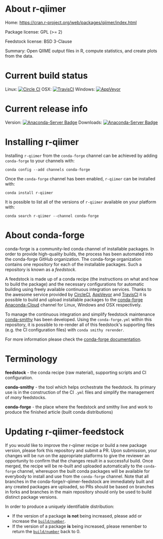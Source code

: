 About r-qiimer
==============

Home: https://cran.r-project.org/web/packages/qiimer/index.html

Package license: GPL (>= 2)

Feedstock license: BSD 3-Clause

Summary: Open QIIME output files in R, compute statistics, and create plots from the data.



Current build status
====================

Linux: [![Circle CI](https://circleci.com/gh/conda-forge/r-qiimer-feedstock.svg?style=shield)](https://circleci.com/gh/conda-forge/r-qiimer-feedstock)
OSX: [![TravisCI](https://travis-ci.org/conda-forge/r-qiimer-feedstock.svg?branch=master)](https://travis-ci.org/conda-forge/r-qiimer-feedstock)
Windows: [![AppVeyor](https://ci.appveyor.com/api/projects/status/github/conda-forge/r-qiimer-feedstock?svg=True)](https://ci.appveyor.com/project/conda-forge/r-qiimer-feedstock/branch/master)

Current release info
====================
Version: [![Anaconda-Server Badge](https://anaconda.org/conda-forge/r-qiimer/badges/version.svg)](https://anaconda.org/conda-forge/r-qiimer)
Downloads: [![Anaconda-Server Badge](https://anaconda.org/conda-forge/r-qiimer/badges/downloads.svg)](https://anaconda.org/conda-forge/r-qiimer)

Installing r-qiimer
===================

Installing `r-qiimer` from the `conda-forge` channel can be achieved by adding `conda-forge` to your channels with:

```
conda config --add channels conda-forge
```

Once the `conda-forge` channel has been enabled, `r-qiimer` can be installed with:

```
conda install r-qiimer
```

It is possible to list all of the versions of `r-qiimer` available on your platform with:

```
conda search r-qiimer --channel conda-forge
```


About conda-forge
=================

conda-forge is a community-led conda channel of installable packages.
In order to provide high-quality builds, the process has been automated into the
conda-forge GitHub organization. The conda-forge organization contains one repository
for each of the installable packages. Such a repository is known as a *feedstock*.

A feedstock is made up of a conda recipe (the instructions on what and how to build
the package) and the necessary configurations for automatic building using freely
available continuous integration services. Thanks to the awesome service provided by
[CircleCI](https://circleci.com/), [AppVeyor](http://www.appveyor.com/)
and [TravisCI](https://travis-ci.org/) it is possible to build and upload installable
packages to the [conda-forge](https://anaconda.org/conda-forge)
[Anaconda-Cloud](http://docs.anaconda.org/) channel for Linux, Windows and OSX respectively.

To manage the continuous integration and simplify feedstock maintenance
[conda-smithy](http://github.com/conda-forge/conda-smithy) has been developed.
Using the ``conda-forge.yml`` within this repository, it is possible to re-render all of
this feedstock's supporting files (e.g. the CI configuration files) with ``conda smithy rerender``.

For more information please check the [conda-forge documentation](https://conda-forge.org/docs/).

Terminology
===========

**feedstock** - the conda recipe (raw material), supporting scripts and CI configuration.

**conda-smithy** - the tool which helps orchestrate the feedstock.
                   Its primary use is in the construction of the CI ``.yml`` files
                   and simplify the management of *many* feedstocks.

**conda-forge** - the place where the feedstock and smithy live and work to
                  produce the finished article (built conda distributions)


Updating r-qiimer-feedstock
===========================

If you would like to improve the r-qiimer recipe or build a new
package version, please fork this repository and submit a PR. Upon submission,
your changes will be run on the appropriate platforms to give the reviewer an
opportunity to confirm that the changes result in a successful build. Once
merged, the recipe will be re-built and uploaded automatically to the
`conda-forge` channel, whereupon the built conda packages will be available for
everybody to install and use from the `conda-forge` channel.
Note that all branches in the conda-forge/r-qiimer-feedstock are
immediately built and any created packages are uploaded, so PRs should be based
on branches in forks and branches in the main repository should only be used to
build distinct package versions.

In order to produce a uniquely identifiable distribution:
 * If the version of a package **is not** being increased, please add or increase
   the [``build/number``](http://conda.pydata.org/docs/building/meta-yaml.html#build-number-and-string).
 * If the version of a package **is** being increased, please remember to return
   the [``build/number``](http://conda.pydata.org/docs/building/meta-yaml.html#build-number-and-string)
   back to 0.